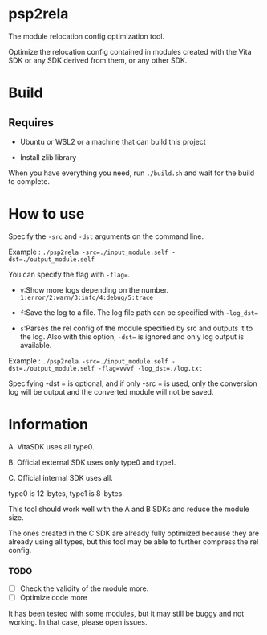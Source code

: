 # psp2rela

The module relocation config optimization tool.

Optimize the relocation config contained in modules created with the Vita SDK or any SDK derived from them, or any other SDK.

# Build

## Requires

- Ubuntu or WSL2 or a machine that can build this project

- Install zlib library

When you have everything you need, run `./build.sh` and wait for the build to complete.

# How to use

Specify the `-src` and `-dst` arguments on the command line.

Example : `./psp2rela -src=./input_module.self -dst=./output_module.self`

You can specify the flag with `-flag=`.

- `v`:Show more logs depending on the number. `1:error/2:warn/3:info/4:debug/5:trace`

- `f`:Save the log to a file. The log file path can be specified with `-log_dst=`

- `s`:Parses the rel config of the module specified by src and outputs it to the log. Also with this option, `-dst=` is ignored and only log output is available.

Example : `./psp2rela -src=./input_module.self -dst=./output_module.self -flag=vvvf -log_dst=./log.txt`

Specifying -dst = is optional, and if only -src = is used, only the conversion log will be output and the converted module will not be saved.

# Information

A. VitaSDK uses all type0.

B. Official external SDK uses only type0 and type1.

C. Official internal SDK uses all.

type0 is 12-bytes, type1 is 8-bytes.

This tool should work well with the A and B SDKs and reduce the module size.

The ones created in the C SDK are already fully optimized because they are already using all types, but this tool may be able to further compress the rel config.

### TODO

- [ ] Check the validity of the module more.
- [ ] Optimize code more

It has been tested with some modules, but it may still be buggy and not working. In that case, please open issues.
